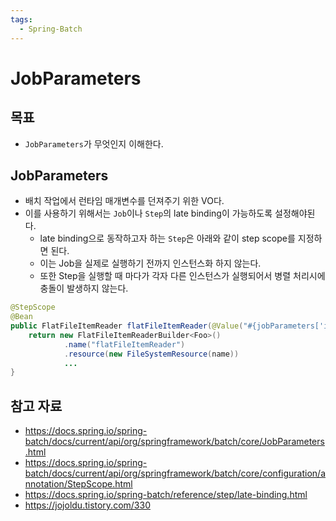 ```yaml
---
tags:
  - Spring-Batch
---
```

# JobParameters

## 목표

- `JobParameters`가 무엇인지 이해한다.

## JobParameters

- 배치 작업에서 런타임 매개변수를 던져주기 위한 VO다.
- 이를 사용하기 위해서는 `Job`이나 `Step`의 late binding이 가능하도록 설정해야된다.
	- late binding으로 동작하고자 하는 `Step`은 아래와 같이 step scope를 지정하면 된다.
	- 이는 Job을 실제로 실행하기 전까지 인스턴스화 하지 않는다.
	- 또한 Step을 실행할 때 마다가 각자 다른 인스턴스가 실행되어서 병렬 처리시에 충돌이 발생하지 않는다.

```java
@StepScope
@Bean
public FlatFileItemReader flatFileItemReader(@Value("#{jobParameters['input.file.name']}") String name) {
	return new FlatFileItemReaderBuilder<Foo>()
			.name("flatFileItemReader")
			.resource(new FileSystemResource(name))
			...
}
```

## 참고 자료

- https://docs.spring.io/spring-batch/docs/current/api/org/springframework/batch/core/JobParameters.html
- https://docs.spring.io/spring-batch/docs/current/api/org/springframework/batch/core/configuration/annotation/StepScope.html
- https://docs.spring.io/spring-batch/reference/step/late-binding.html
- https://jojoldu.tistory.com/330